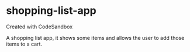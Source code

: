 # shopping-list-app
Created with CodeSandbox

A shopping list app, it shows some items and allows the user to add those items to a cart.
